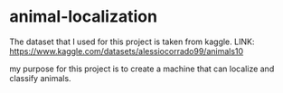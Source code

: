 # animal-localization

The dataset that I used for this project is taken from kaggle.
LINK: https://www.kaggle.com/datasets/alessiocorrado99/animals10

my purpose for this project is to create a machine that can localize and classify animals.
